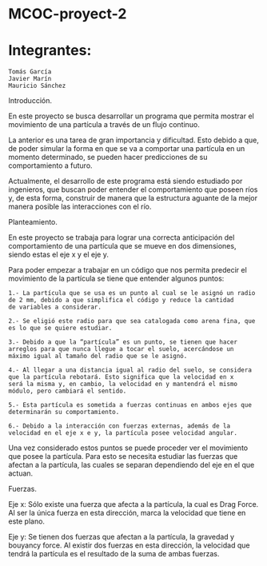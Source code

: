 # MCOC-proyect-2
Integrantes:
=============
```
Tomás García
Javier Marín
Mauricio Sánchez
```

Introducción.

En este proyecto se busca desarrollar un programa que permita mostrar el movimiento de una partícula a través de un flujo continuo.

La anterior es una tarea de gran importancia y dificultad. Esto debido a que, de poder simular la forma en que se va a comportar una partícula en un momento determinado, se pueden hacer predicciones de su comportamiento a futuro.

Actualmente, el desarrollo de este programa está siendo estudiado por ingenieros, que buscan poder entender el comportamiento que poseen ríos y, de esta forma, construir de manera que la estructura  aguante de la mejor manera posible las interacciones con el río.


Planteamiento.

En este proyecto se trabaja para lograr una correcta anticipación del comportamiento de una partícula que se mueve en dos dimensiones, siendo estas el eje x y el eje y.

Para poder empezar a trabajar en un código que nos permita predecir el movimiento de la partícula se tiene que entender algunos puntos:

	1.- La partícula que se usa es un punto al cual se le asignó un radio de 2 mm, debido a que simplifica el código y reduce la cantidad 		    de variables a considerar.

	2.- Se eligió este radio para que sea catalogada como arena fina, que es lo que se quiere estudiar.

	3.- Debido a que la “partícula” es un punto, se tienen que hacer arreglos para que nunca llegue a tocar el suelo, acercándose un 		    máximo igual al tamaño del radio que se le asignó.

	4.- Al llegar a una distancia igual al radio del suelo, se considera que la partícula rebotará. Esto significa que la velocidad en x 		    será la misma y, en cambio, la velocidad en y mantendrá el mismo módulo, pero cambiará el sentido.

	5.- Esta partícula es sometida a fuerzas continuas en ambos ejes que determinarán su comportamiento.

	6.- Debido a la interacción con fuerzas externas, además de la velocidad en el eje x e y, la partícula posee velocidad angular.

Una vez considerado estos puntos se puede proceder ver el movimiento que posee la partícula. Para esto se necesita estudiar las fuerzas que afectan a la partícula, las cuales se separan dependiendo del eje en el que actuan.

Fuerzas.

Eje x: Sólo existe una fuerza que afecta a la partícula, la cual es Drag Force. Al ser la única fuerza en esta dirección, marca la velocidad que tiene en este plano.

Eje y: Se tienen dos fuerzas que afectan a la partícula, la gravedad y bouyancy force. Al existir dos fuerzas en esta dirección, la velocidad que tendrá la partícula es el resultado de la suma de ambas fuerzas.

